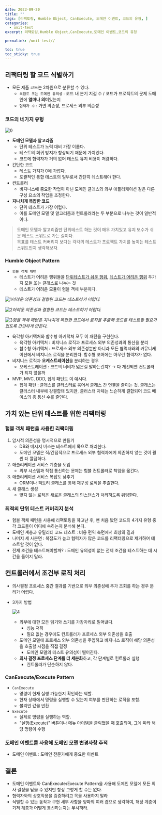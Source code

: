 ```yaml
---
date: 2023-09-20
title: ""
tags: [리팩토링, Humble Object, CanExecute, 도메인 이벤트, 코드의 유형, ]
categories:
  - unit-test
excerpt: 리팩토링,Humble Object,CanExecute,도메인 이벤트,코드의 유형

permalink: /unit-test//

toc: true
toc_sticky: true
---
```



## 리팩터링 할 코드 식별하기

- 모든 제품 코드는 2차원으로 분류할 수 있다.
	- `복잡도 또는 도메인 유의성` : 코드 내 분기 지점 수 / 코드가 프로젝트의 문제 도메인에 **얼마나 의미**있는지
	- `협력자 수` : 가변 의존성, 프로세스 외부 의존성

### 코드의 네가지 유형


![0](/assets/img/2023-09-20-.md/0.png)

- **도메인 모델과 알고리즘**
	- 단위 테스트가 노력 대비 가장 이롭다.
	- 테스트의 회귀 방지가 향상되기 때문에 가치있다.
	- 코드에 협력자가 거의 없어 테스트 유지 비용이 저렴하다.
- 간단한 코드
	- 테스트 가치가 0에 가깝다.
	- 포괄적인 통합 테스트의 일부로서 간단히 테스트해야 한다.
- 컨트롤러
	- 비지니스에 중요한 작업이 아닌 도메인 클래스와 외부 애플리케이션 같은 다른 구성 요소의 작업을 조정한다.
- **지나치게 복잡한 코드**
	- 단위 테스트가 가장 어렵다.
	- 이를 도메인 모델 및 알고리즘과 컨트롤러라는 두 부분으로 나누는 것이 일반적이다.

> 도메인 모델과 알고리즘만 단위테스트 하는 것이 매우 가치있고 유지 보수가 쉬운 테스트 스위트로 가는 길이다.  
> 목표를 테스트 커버리지 보다는 각각의 테스트가 프로젝트 가치를 높이는 테스트 스위트인지 생각해보자.


### Humble Object Pattern

- `험블 객체 패턴`
	- 테스트가 어려운 행위들을 <u>단위테스트가 쉬운 행위</u>, <u>테스트가 어려운 행위</u> 두가지 모듈 또는 클래스로 나누는 것
	- 테스트가 어려운 모듈이 험블 객체 부분이다.

![1](/assets/img/2023-09-20-.md/1.png)_어려운 의존성과 결합된 코드는 테스트하기 어렵다._


![2](/assets/img/2023-09-20-.md/2.png)_어려운 의존성과 결합된 코드는 테스트하기 어렵다._


![3](/assets/img/2023-09-20-.md/3.png)_험블 객체 패턴은 지나치게 복잡한 코드에서 로직을 추출해 코드를 테스트할 필요가 없도록 간단하게 만든다._

- 육각형 아키택처와 함수형 아키택처 모두 이 패턴을 구현한다.
	- 육각형 아키택처 : 비지니스 로직과 프로세스 외부 의존성과의 통신을 분리
	- 함수형 아키택처 : 프로세스 외부 의존성뿐만 아니라 모든 협력자와의 커뮤니케이션에서 비지니스 로직을 분리한다. 함수형 코어에는 아무런 협력자가 없다.
- 비지니스 로직과 **오케스트레이션**을 분리하는 경우
	- 오케스트레이션 : 코드의 너비가 넓은걸 말하는건지? → 다 개선되면 컨트롤러가 되지 않을까
- MVP, MVC, DDD, 집계 패턴도 이 예시다.
	- 집계 패턴 : 클래스를 클러스터로 묶어서 클래스 간 연결을 줄이는 것. 클래스는 클러스터 내부에 강결합돼 있지만, 클러스터 자체는 느슨하게 결합되어 코드 베이스의 총 통신 수를 줄인다.

## 가치 있는 단위 테스트를 위한 리팩터링


### 험블 객체 패턴을 사용한 리팩터링

1. 암시적 의존성을 명시적으로 만들기
	- DB와 메시지 버스는 테스트에서 목으로 처리한다.
	- 도메인 모델은 직/간접적으로 프로세스 외부 협력자에게 의존하지 않는 것이 훨씬 더 깔끔하다.
2. 애플리케이션 서비스 계층을 도입
	- 외부 시스템과 직접 통신하는 문제는 험블 컨트롤러로 책임을 옮긴다.
3. 애플리케이션 서비스 복잡도 낮추기
	- ORM이나 팩토리 클래스를 통해 재구성 로직을 추출한다.
4. 새 클래스 생성
	- 맞지 않는 로직은 새로운 클래스의 인스턴스가 처리하도록 위임한다.

### 최적의 단위 테스트 커버리지 분석

- 험블 객체 패턴을 사용해 리팩토링을 하고난 후, 맨 처음 봤던 코드의 4가지 유형 중 각 코드들이 어디에 속하는지 분석해 본다.
- 도메인 계층과 유틸리티 코드 테스트 : 비용 편익 측면에서 최상의 결과
- 나머지 세 사분면 : 복잡도가 높고 협력자가 많은 코드를 리팩터링으로 제거하여 테스트할 것이 없다.
- 전제 조건을 테스트해야할까? : 도메인 유의성이 없는 전제 조건을 테스트하는 데 시간을 들이지 말라.

## 컨트롤러에서 조건부 로직 처리

- 의사결정 프로세스 중간 결과를 기반으로 외부 의존성에 추가 조회를 하는 경우 분리가 어렵다.
- 3가지 방법

	![4](/assets/img/2023-09-20-.md/4.png)

	- 외부에 대한 모든 읽기와 쓰기를 가장자리로 밀어낸다.
		- 성능 저하
		- 필요 없는 경우에도 컨트롤러가 프로세스 외부 의존성을 호출
	- 도메인 모델에 프로세스 외부 의존성을 주입하고 비지니스 로직이 해당 의존성을 호출할 시점을 직접 결정
		- 도메인 모델의 테스트 유의성이 떨어진다.
	- **의사 결정 프로세스 단계를 더 세분화**하고, 각 단계별로 컨트롤러 실행
		- 컨트롤러가 단순하지 않다.

### CanExecute/Execute Pattern

- `CanExecute`
	- 명령이 현재 실행 가능한지 확인하는 역할.
	- 현재 상태에서 명령을 실행할 수 있는지 여부를 판단하는 로직을 포함.
	- 불리언 값을 반환
- `Execute`
	- 실제로 명령을 실행하는 역할.
	- "실행(Execute)" 버튼이나 메뉴 아이템을 클릭했을 때 호출되며, 그에 따라 해당 명령이 수행

### 도메인 이벤트를 사용해 도메인 모델 변경사항 추적

- 도메인 이벤트 : 도메인 전문가에게 중요한 이벤트

## 결론

- 도메인 이벤트와 CanExecute/Execute Pattern을 사용해 도메인 모델에 모든 의사 결정을 담을 수 있지만 항상 그렇게 할 수는 없다.
- 협력자와의 상호작용을 검증하려고 목을 사용하지 말라
- 식별할  수 있는 동작과 구현 세부 사항을 양파의 여러 겹으로 생각하여, 해당 계층이 기저 계층과 어떻게 통신하는지는 무시하라.
